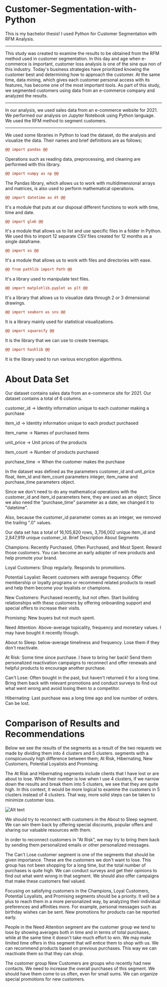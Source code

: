 # Customer-Segmentation-with-Python
This is my bachelor thesis! I used Python for Customer Segmentation with RFM Analysis. 

-----------------------------------------------------------------------------------------------------------------------------------------------------

This study was created to examine the results to be obtained from the RFM method used in customer segmentation. In this day and age when e-commerce is important, customer loss analysis is one of the sine qua non of this industry. Today's business strategies have prioritized knowing the customer best and determining how to approach the customer. At the same time, data mining, which gives each customer personal access with its features, has become one of the most important tools.
As part of this study, we segmented customers using data from an e-commerce company and analyzed the results.

-----------------------------------------------------------------------------------------------------------------------------------------------------
In our analysis, we used sales data from an e-commerce website for 2021.
We performed our analysis on Jupyter Notebook using Python language. We used the RFM method to segment customers.

-----------------------------------------------------------------------------------------------------------------------------------------------------
We used some libraries in Python to load the dataset, do the analysis and visualize the data. Their names and brief definitions are as follows;

```diff
@@ import pandas @@ 
```
Operations such as reading data, preprocessing, and cleaning are performed with this library.
```diff
@@ import numpy as np @@
```
The Pandas library, which allows us to work with multidimensional arrays and matrices, is also used to perform mathematical operations.
```diff
@@ import datetime as dt @@
```
It's a module that puts at our disposal different functions to work with time, time and date.
```diff
@@ import glob @@
```
It's a module that allows us to list and use specific files in a folder in Python. We used this to import 12 separate CSV files created for 12 months as a single dataframe.
```diff
@@ import os @@
```
It's a module that allows us to work with files and directories with ease.
```diff
@@ from pathlib import Path @@
```
It's a library used to manipulate text files.
```diff
@@ import matplotlib.pyplot as plt @@
```
It's a library that allows us to visualize data through 2 or 3 dimensional drawings.
```diff
@@ import seaborn as sns @@
```
It is a library mainly used for statistical visualizations.
```diff
@@ import squareify @@
```
It is the library that we can use to create treemaps.
```diff
@@ import hashlib @@
```
It is the library used to run various encryption algorithms.

# About Data Set

Our dataset contains sales data from an e-commerce site for 2021. Our dataset contains a total of 6 columns.

customer_id → Identity information unique to each customer making a purchase

item_id → Identity information unique to each product purchased

item_name → Names of purchased items

unit_price → Unit prices of the products

item_count → Number of products purchased

purchase_time → When the customer makes the purchase

In the dataset was defined as the parameters customer_id and unit_price float, item_id and item_count parameters integer, item_name and purchase_time parameters object.

Since we don't need to do any mathematical operations with the customer_id and item_id parameters here, they are used as an object; Since we also need the "purchase_time" parameter as a date, we changed it to "datetime".

Also, because the customer_id parameter comes as an integer, we removed the trailing ".0" values.

Our data set has a total of 16,105,820 rows, 3,706,002 unique item_id and 2,847,919 unique customer_id.
Brief Description About Segments

Champions: Recently Purchased, Often Purchased, and Most Spent. Reward those customers. You can become an early adopter of new products and help promote your brand.

Loyal Customers: Shop regularly. Responds to promotions.

Potential Loyalist: Recent customers with average frequency. Offer membership or loyalty programs or recommend related products to resell and help them become your loyalists or champions.

New Customers: Purchased recently, but not often. Start building relationships with these customers by offering onboarding support and special offers to increase their visits.

Promising: New buyers but not much spent.

Need Attention: Above-average topicality, frequency and monetary values. I may have bought it recently though.

About to Sleep: below-average timeliness and frequency. Lose them if they don't reactivate.

At Risk: Some time since purchase. I have to bring her back! Send them personalized reactivation campaigns to reconnect and offer renewals and helpful products to encourage another purchase.

Can't Lose: Often bought in the past, but haven't returned it for a long time. Bring them back with relevant promotions and conduct surveys to find out what went wrong and avoid losing them to a competitor.

Hibernating: Last purchase was a long time ago and low number of orders. Can be lost.

# Comparison of Results and Recommendations

Below we see the results of the segments as a result of the two requests we made by dividing them into 4 clusters and 5 clusters.
segments with a conspicuously high difference between them; At Risk, Hibernating, New Customers, Potential Loyalists and Promising.

The At Risk and Hibernating segments include clients that I have lost or are about to lose. While their number is low when I use 4 clusters, if we narrow down the results and break them into 5 clusters, we see that they are quite high. In this context, it would be more logical to examine the customers in 5 clusters instead of 4 clusters. That way, more solid steps can be taken to minimize customer loss.

![Alt text](/compare.png?raw=true "Optional Title")

We should try to reconnect with customers in the About to Sleep segment. We can win them back by offering special discounts, popular offers and sharing our valuable resources with them.

In order to reconnect customers in “At Risk”, we may try to bring them back by sending them personalized emails or other personalized messages.

The Can't Lose customer segment is one of the segments that should be given importance. These are the customers we don't want to lose. This group has not been shopping for a long time, but the total number of purchases is quite high. We can conduct surveys and get their opinions to find out what went wrong in that segment. We should also offer campaigns that make these customers feel valued.

Focusing on satisfying customers in the Champions, Loyal Customers, Potential Loyalists, and Promising segments should be a priority. It will be a plus to reach them in a more personalized way, by analyzing their individual preferences and affinities more. For example, personal messages such as birthday wishes can be sent. New promotions for products can be reported early.

People in the Need Attention segment are the customer group we tend to lose by showing averages both in time and in terms of total purchases, while at the same time it doesn't take much effort to win. We may make limited time offers in this segment that will entice them to shop with us. We can recommend products based on previous purchases. This way we can reactivate them so that they can shop.

The customer group New Customers are groups who recently had new contacts. We need to increase the overall purchases of this segment. We should have them come to us often, even for small sums. We can organize special promotions for new customers.
